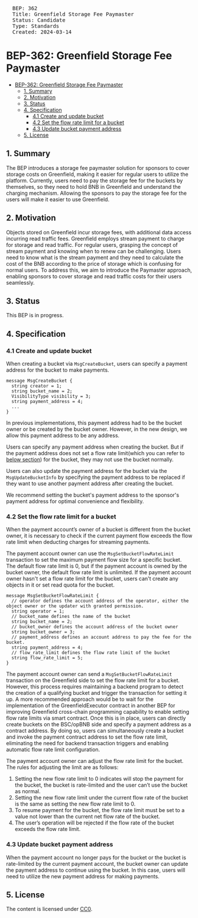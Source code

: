 <pre>
  BEP: 362
  Title: Greenfield Storage Fee Paymaster
  Status: Candidate
  Type: Standards
  Created: 2024-03-14
</pre>


# BEP-362: Greenfield Storage Fee Paymaster

- [BEP-362: Greenfield Storage Fee Paymaster](#bep-362-greenfield-storage-fee-paymaster)
  - [1. Summary](#1-summary)
  - [2. Motivation](#2-motivation)
  - [3. Status](#3-status)
  - [4. Specification](#4-specification)
    - [4.1 Create and update bucket](#41-create-and-update-bucket)
    - [4.2 Set the flow rate limit for a bucket](#42-set-the-flow-rate-limit-for-a-bucket)
    - [4.3 Update bucket payment address](#43-update-bucket-payment-address)
  - [5. License](#5-license)

## 1. Summary
The BEP introduces a storage fee paymaster solution for sponsors to cover storage costs on Greenfield, making it easier 
for regular users to utilize the platform. Currently, users need to pay the storage fee for the buckets by themselves, 
so they need to hold BNB in Greenfield and understand the charging mechanism. Allowing the sponsors to pay the storage 
fee for the users will make it easier to use Greenfield.

## 2. Motivation

Objects stored on Greenfield incur storage fees, with additional data access incurring read traffic fees. 
Greenfield employs stream payment to charge for storage and read traffic. For regular users, grasping the concept of 
stream payment and knowing when to renew can be challenging. Users need to know what is the stream payment and they 
need to calculate the cost of the BNB according to the price of storage which is confusing for normal users. 
To address this, we aim to introduce the Paymaster approach, enabling sponsors to cover storage and read traffic costs for their users seamlessly.

## 3. Status

This BEP is in progress.

## 4. Specification

### 4.1 Create and update bucket

When creating a bucket via `MsgCreateBucket`, users can specify a payment address for the bucket to make payments.

```
message MsgCreateBucket {  
  string creator = 1;  
  string bucket_name = 2;  
  VisibilityType visibility = 3;  
  string payment_address = 4;  
  ...
}
```

In previous implementations, this payment address had to be the bucket owner or be created by the bucket owner. 
However, in the new design, we allow this payment address to be any address.

Users can specify any payment address when creating the bucket. But if the payment address does not set a flow rate 
limit(which you can refer to [below section](#42-set-the-flow-rate-limit-for-a-bucket)) for the bucket, they may not use the bucket normally.

Users can also update the payment address for the bucket via the `MsgUpdateBucketInfo` by specifying the payment address 
to be replaced if they want to use another payment address after creating the bucket.

We recommend setting the bucket's payment address to the sponsor's payment address for optimal convenience and flexibility.

### 4.2 Set the flow rate limit for a bucket

When the payment account’s owner of a bucket is different from the bucket owner, it is necessary to check if the current 
payment flow exceeds the flow rate limit when deducting charges for streaming payments.

The payment account owner can use the `MsgSetBucketFlowRateLimit` transaction to set the maximum payment flow size for a 
specific bucket. The default flow rate limit is 0, but if the payment account is owned by the bucket owner, the default 
flow rate limit is unlimited. If the payment account owner hasn't set a flow rate limit for the bucket, users can't create 
any objects in it or set read quota for the bucket.

```
message MsgSetBucketFlowRateLimit {  
  // operator defines the account address of the operator, either the object owner or the updater with granted permission.  
  string operator = 1;  
  // bucket_name defines the name of the bucket  
  string bucket_name = 2;  
  // bucket_owner defines the account address of the bucket owner  
  string bucket_owner = 3;  
  // payment_address defines an account address to pay the fee for the bucket.  
  string payment_address = 4;  
  // flow_rate_limit defines the flow rate limit of the bucket  
  string flow_rate_limit = 5;  
}
```

The payment account owner can send a `MsgSetBucketFlowRateLimit` transaction on the Greenfield side to set the flow rate 
limit for a bucket. However, this process requires maintaining a backend program to detect the creation of a qualifying 
bucket and trigger the transaction for setting it up. A more recommended approach would be to wait for the implementation 
of the GreenfieldExecutor contract in another BEP for improving  Greenfield cross-chain programming capability to enable 
setting flow rate limits via smart contract. Once this is in place, users can directly create buckets on the BSC/opBNB 
side and specify a payment address as a contract address. By doing so, users can simultaneously create a bucket and invoke 
the payment contract address to set the flow rate limit, eliminating the need for backend transaction triggers and enabling 
automatic flow rate limit configuration.


The payment account owner can adjust the flow rate limit for the bucket. The rules for adjusting the limit are as follows:

1. Setting the new flow rate limit to 0 indicates will stop the payment for the bucket, the bucket is rate-limited and the user can’t use the bucket as normal.
2. Setting the new flow rate limit under the current flow rate of the bucket is the same as setting the new flow rate limit to 0.
3. To resume payment for the bucket, the flow rate limit must be set to a value not lower than the current net flow rate of the bucket.
4. The user’s operation will be rejected if the flow rate of the bucket exceeds the flow rate limit.

### 4.3 Update bucket payment address

When the payment account no longer pays for the bucket or the bucket is rate-limited by the current payment account, 
the bucket owner can update the payment address to continue using the bucket. In this case, users will need to utilize 
the new payment address for making payments.

## 5. License

The content is licensed under [CC0](https://creativecommons.org/publicdomain/zero/1.0/).

